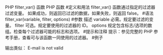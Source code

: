 PHP filter_var() 函数
PHP  函数
#定义和用法
filter_var() 函数通过指定的过滤器过滤变量。
如果成功，则返回已过滤的数据，如果失败，则返回 false。
#语法
filter_var(variable, filter, options)
#参数	描述
variable	必需。规定要过滤的变量。
filter	可选。规定要使用的过滤器的 ID。
options	规定包含标志/选项的数组。检查每个过滤器可能的标志和选项。
#提示和注释
提示：参见完整的 PHP  参考手册，查看可与该函数一同使用的过滤器。
#例子
<?php
if(!filter_var("someone@example....com", FILTER_VALIDATE_EMAIL))
 {
 echo("E-mail is not valid");
 }
else
 {
 echo("E-mail is valid");
 }
?>
输出类似：
E-mail is not valid